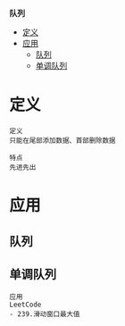 **队列**
- [定义](#定义)
- [应用](#应用)
  - [队列](#队列)
  - [单调队列](#单调队列)
  
# 定义 #
```
定义
只能在尾部添加数据、首部删除数据

特点
先进先出
```


# 应用 #
## 队列 ##

## 单调队列 ##
```
应用
LeetCode  
- 239.滑动窗口最大值
```